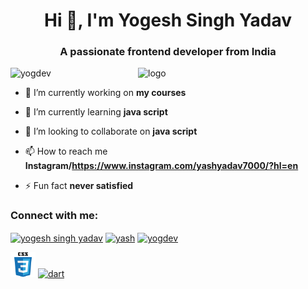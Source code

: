 <h1 align="center">Hi 👋, I'm Yogesh Singh Yadav</h1>


<h3 align="center">A passionate frontend developer from India</h3>
<img align="right" src="https://img.freepik.com/free-vector/web-development-programmer-engineering-coding-website-augmented-reality-interface-screens-developer-project-engineer-programming-software-application-design-cartoon-illustration_107791-3863.jpg?w=1060&t=st=1661889761~exp=1661890361~hmac=1ea38555ecb894d1489d1db42ca9209b6cb5992ffd152584442d90633f45bf81" alt="logo" width="300px">

<p align="left"> <img src="https://komarev.com/ghpvc/?username=yogdev&label=Profile%20views&color=0e75b6&style=flat" alt="yogdev" /> </p>

- 🔭 I’m currently working on **my courses**

- 🌱 I’m currently learning **java script**

- 👯 I’m looking to collaborate on **java script**

- 📫 How to reach me **Instagram/https://www.instagram.com/yashyadav7000/?hl=en**

- ⚡ Fun fact **never satisfied**

<h3 align="left">Connect with me:</h3>
<p align="left">
<a href="https://linkedin.com/in/yogesh singh yadav" target="blank"><img align="center" src="https://raw.githubusercontent.com/rahuldkjain/github-profile-readme-generator/master/src/images/icons/Social/linked-in-alt.svg" alt="yogesh singh yadav" height="30" width="40" /></a>
<a href="https://fb.com/yash" target="blank"><img align="center" src="https://raw.githubusercontent.com/rahuldkjain/github-profile-readme-generator/master/src/images/icons/Social/facebook.svg" alt="yash" height="30" width="40" /></a>
<a href="https://www.leetcode.com/yogdev" target="blank"><img align="center" src="https://raw.githubusercontent.com/rahuldkjain/github-profile-readme-generator/master/src/images/icons/Social/leet-code.svg" alt="yogdev" height="30" width="40" /></a>
</p>


 <img src="https://raw.githubusercontent.com/devicons/devicon/master/icons/css3/css3-original-wordmark.svg" alt="css3" width="40" height="40"/> </a> <a href="https://dart.dev" target="_blank" rel="noreferrer"> <img src="https://www.vectorlogo.zone/logos/dartlang/dartlang-icon.svg" alt="dart" width="40" height="40"/> </a> <a href="https://flutter.dev" target="_blank" rel="noreferrer"> 

<!--  <img src="https://www.vectorlogo.zone/logos/flutterio/flutterio-icon.svg" alt="flutter" width="40" height="40"/> </a> <a href="https://www.w3.org/html/" target="_blank" rel="noreferrer"> <img src="https://raw.githubusercontent.com/devicons/devicon/master/icons/html5/html5-original-wordmark.svg" alt="html5" width="40" height="40"/> </a> <a href="https://www.java.com" target="_blank" rel="noreferrer"> <img src="https://raw.githubusercontent.com/devicons/devicon/master/icons/java/java-original.svg" alt="java" width="40" height="40"/> </a> <a href="https://developer.mozilla.org/en-US/docs/Web/JavaScript" target="_blank" rel="noreferrer"> <img src="https://raw.githubusercontent.com/devicons/devicon/master/icons/javascript/javascript-original.svg" alt="javascript" width="40" height="40"/> </a> <a href="https://www.mysql.com/" target="_blank" rel="noreferrer"> <img src="https://raw.githubusercontent.com/devicons/devicon/master/icons/mysql/mysql-original-wordmark.svg" alt="mysql" width="40" height="40"/> </a> <a href="https://www.tensorflow.org" target="_blank" rel="noreferrer"> <img src="https://www.vectorlogo.zone/logos/tensorflow/tensorflow-icon.svg" alt="tensorflow" width="40" height="40"/> </a> </p> -->

<!-- <p><img align="left" src="https://github-readme-stats.vercel.app/api/top-langs?username=yogdev&show_icons=true&locale=en&layout=compact" alt="yogdev" /></p>
<br>
<p>&nbsp;<img align="center" src="https://github-readme-stats.vercel.app/api?username=yogdev&show_icons=true&locale=en" alt="yogdev" /></p>
 <br>
<p><img align="center" src="https://github-readme-streak-stats.herokuapp.com/?user=yogdev&" alt="yogdev" /></p>
 -->

